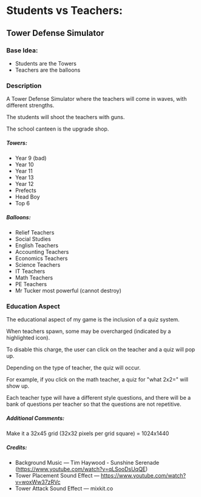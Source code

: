 # Students vs Teachers:

## Tower Defense Simulator

### Base Idea:

- Students are the Towers
- Teachers are the balloons

### Description

A Tower Defense Simulator where the teachers will come in waves, with different strengths.

The students will shoot the teachers with guns.

The school canteen is the upgrade shop.

##### Towers:

- Year 9 (bad)
- Year 10
- Year 11
- Year 13
- Year 12
- Prefects
- Head Boy
- Top 6

##### Balloons:

- Relief Teachers
- Social Studies
- English Teachers
- Accounting Teachers
- Economics Teachers
- Science Teachers
- IT Teachers
- Math Teachers
- PE Teachers
- Mr Tucker most powerful (cannot destroy)

### Education Aspect

The educational aspect of my game is the inclusion of a quiz system.

When teachers spawn, some may be overcharged (indicated by a highlighted icon).

To disable this charge, the user can click on the teacher and a quiz will pop up.

Depending on the type of teacher, the quiz will occur.

For example, if you click on the math teacher, a quiz for "what 2x2=" will show up.

Each teacher type will have a different style questions, and there will be a bank of questions per teacher so that the questions are not repetitive.

##### Additional Comments:

Make it a 32x45 grid (32x32 pixels per grid square) = 1024x1440

##### Credits:

- Background Music — Tim Haywood - Sunshine Serenade (https://www.youtube.com/watch?v=qLSooDsUqQE)
- Tower Placement Sound Effect — https://www.youtube.com/watch?v=woxWw37zRVc
- Tower Attack Sound Effect — mixkit.co
